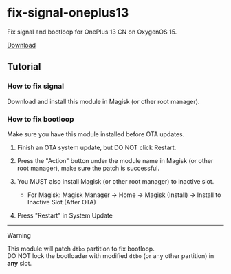 # fix-signal-oneplus13

Fix signal and bootloop for OnePlus 13 CN on OxygenOS 15.

[Download](https://github.com/K58/fix-signal-oneplus13/releases)

## Tutorial

### How to fix signal

Download and install this module in Magisk (or other root manager).

### How to fix bootloop

Make sure you have this module installed before OTA updates.

1. Finish an OTA system update, but DO NOT click Restart.

2. Press the "Action" button under the module name in Magisk (or other root manager), make sure the patch is successful.

3. You MUST also install Magisk (or other root manager) to inactive slot.
    - For Magisk: Magisk Manager -> Home -> Magisk (Install) -> Install to Inactive Slot (After OTA)

4. Press "Restart" in System Update

----

> [!WARNING]  
> This module will patch `dtbo` partition to fix bootloop.<br>
> DO NOT lock the bootloader with modified `dtbo` (or any other partition) in **any** slot.